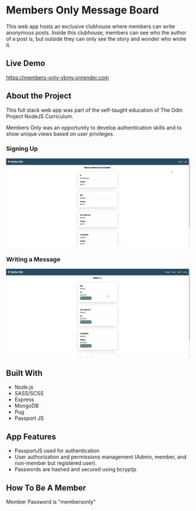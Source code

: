 # Members Only Message Board

This web app hosts an exclusive clubhouse where members can write anonymous posts.  Inside this clubhouse, members can see who the author of a post is, but outside they can only see the story and wonder who wrote it.

## Live Demo

https://members-only-ybmy.onrender.com

## About the Project

This full stack web app was part of the self-taught education of The Odin Project NodeJS Curriculum.

Members Only was an opportunity to develop authentication skills and to show unique views based on user privileges.

### Signing Up
![main](https://github.com/Quan-p/Members-Only/blob/main/public/images/gif/Member01.gif)

### Writing a Message
![main](https://github.com/Quan-p/Members-Only/blob/main/public/images/gif/Member02.gif)

## Built With

- Node.js
- SASS/SCSS
- Express
- MongoDB
- Pug
- Passport JS

## App Features

- PassportJS used for authentication
- User authorization and permissions management (Admin, member, and non-member but registered user).
- Passwords are hashed and secured using bcryptjs

## How To Be A Member

Member Password is "membersonly"
